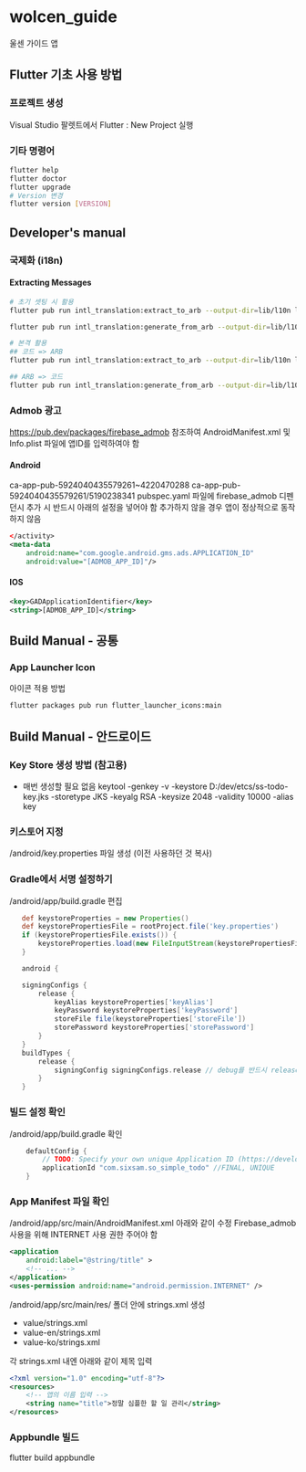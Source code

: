 # wolcen_guide

울센 가이드 앱

## Flutter 기초 사용 방법
### 프로젝트 생성
Visual Studio 팔렛트에서 Flutter : New Project 실행

### 기타 명령어
```bash
flutter help
flutter doctor
flutter upgrade
# Version 변경
flutter version [VERSION]
```

## Developer's manual
### 국제화 (i18n)
#### Extracting Messages
```bash
# 초기 셋팅 시 활용
flutter pub run intl_translation:extract_to_arb --output-dir=lib/l10n lib/l10n/localization.dart

flutter pub run intl_translation:generate_from_arb --output-dir=lib/l10n --no-use-deferred-loading lib/l10n/localization.dart lib/l10n/intl_messages.arb

# 본격 활용
## 코드 => ARB
flutter pub run intl_translation:extract_to_arb --output-dir=lib/l10n lib/l10n/localization.dart

## ARB => 코드
flutter pub run intl_translation:generate_from_arb --output-dir=lib/l10n --no-use-deferred-loading lib/l10n/localization.dart lib/l10n/intl_en.arb lib/l10n/intl_ko.arb
```

### Admob 광고
https://pub.dev/packages/firebase_admob 참조하여 AndroidManifest.xml 및 Info.plist 파일에 앱ID를 입력하여야 함

#### Android
ca-app-pub-5924040435579261~4220470288
ca-app-pub-5924040435579261/5190238341
pubspec.yaml 파일에 firebase_admob 디펜던시 추가 시 반드시 아래의 설정을 넣어야 함
추가하지 않을 경우 앱이 정상적으로 동작하지 않음 
```xml
</activity>
<meta-data
    android:name="com.google.android.gms.ads.APPLICATION_ID"
    android:value="[ADMOB_APP_ID]"/>
```
#### IOS
```xml
<key>GADApplicationIdentifier</key>
<string>[ADMOB_APP_ID]</string>
```

## Build Manual - 공통
### App Launcher Icon
아이콘 적용 방법
```bash
flutter packages pub run flutter_launcher_icons:main
```
## Build Manual - 안드로이드
### Key Store 생성 방법 (참고용)
- 매번 생성할 필요 없음
keytool -genkey -v -keystore D:/dev/etcs/ss-todo-key.jks -storetype JKS -keyalg RSA -keysize 2048 -validity 10000 -alias key

### 키스토어 지정
/android/key.properties 파일 생성 (이전 사용하던 것 복사)

### Gradle에서 서명 설정하기
/android/app/build.gradle 편집

```groovy
   def keystoreProperties = new Properties()
   def keystorePropertiesFile = rootProject.file('key.properties')
   if (keystorePropertiesFile.exists()) {
       keystoreProperties.load(new FileInputStream(keystorePropertiesFile))
   }

   android {
```

```groovy
   signingConfigs {
       release {
           keyAlias keystoreProperties['keyAlias']
           keyPassword keystoreProperties['keyPassword']
           storeFile file(keystoreProperties['storeFile'])
           storePassword keystoreProperties['storePassword']
       }
   }
   buildTypes {
       release {
           signingConfig signingConfigs.release // debug를 반드시 release로 바꿀 것
       }
   }
```

### 빌드 설정 확인
/android/app/build.gradle 확인

```groovy
    defaultConfig {
        // TODO: Specify your own unique Application ID (https://developer.android.com/studio/build/application-id.html).
        applicationId "com.sixsam.so_simple_todo" //FINAL, UNIQUE
    }
```

### App Manifest 파일 확인
/android/app/src/main/AndroidManifest.xml 아래와 같이 수정
Firebase_admob 사용을 위해 INTERNET 사용 권한 주어야 함

```xml
<application  
    android:label="@string/title" >
    <!-- ... -->
</application>
<uses-permission android:name="android.permission.INTERNET" />
```

/android/app/src/main/res/ 폴더 안에 strings.xml 생성
- value/strings.xml
- value-en/strings.xml
- value-ko/strings.xml

각 strings.xml 내엔 아래와 같이 제목 입력
```xml
<?xml version="1.0" encoding="utf-8"?>
<resources>
    <!-- 앱의 이름 입력 -->    
    <string name="title">정말 심플한 할 일 관리</string>
</resources>
```

### Appbundle 빌드
flutter build appbundle